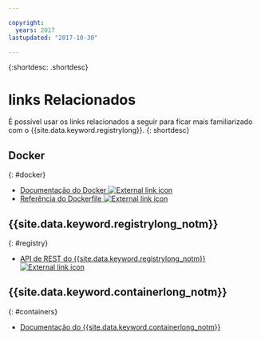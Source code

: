 ```yaml
---

copyright:
  years: 2017
lastupdated: "2017-10-30"

---
```


{:shortdesc: .shortdesc}


# links Relacionados

É possível usar os links relacionados a seguir para ficar mais familiarizado com o {{site.data.keyword.registrylong}}.
{: shortdesc}

## Docker
{: #docker}

<ul>
<li><a href="https://docs.docker.com/engine/" target="_blank">Documentação do Docker <img src="../../icons/launch-glyph.svg" alt="External link icon"></a>
<li><a href="http://docs.docker.com/engine/reference/builder/" target="_blank">Referência do Dockerfile <img src="../../icons/launch-glyph.svg" alt="External link icon"></a>
</ul>

## {{site.data.keyword.registrylong_notm}}
{: #registry}

<ul>
<li><a href="https://registry.ng.bluemix.net/api/doc/" target="_blank">API de REST do {{site.data.keyword.registrylong_notm}} <img src="../../icons/launch-glyph.svg" alt="External link icon"></a>
</ul>

## {{site.data.keyword.containerlong_notm}}
{: #containers}

* [Documentação do {{site.data.keyword.containerlong_notm}}](../../containers/container_index.html)
